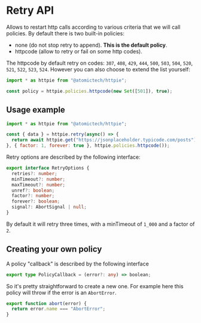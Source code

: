 # Retry API

Allows to restart http calls according to various criteria that we will call policies. By default there is two built-in policies:
- none (do not stop retry to append). **This is the default policy**.
- httpcode (allow to retry or fail on some http codes).

The httpcode by default retry on codes: `307`, `408`, `429`, `444`, `500`, `503`, `504`, `520`, `521`, `522`, `523`, `524`. However you can also choose to extend the list yourself:

```js
import * as httpie from "@atomictech/httpie";

const policy = httpie.policies.httpcode(new Set([501]), true);
```

## Usage example

```js
import * as httpie from "@atomictech/httpie";

const { data } = httpie.retry(async() => {
  return await httpie.get("https://jsonplaceholder.typicode.com/posts");
}, { factor: 1, forever: true }, httpie.policies.httpcode());
```

Retry options are described by the following interface:
```ts
export interface RetryOptions {
  retries?: number;
  minTimeout?: number;
  maxTimeout?: number;
  unref?: boolean;
  factor?: number;
  forever?: boolean;
  signal?: AbortSignal | null;
}
```

By default it will retry three times, with a minTimeout of `1_000` and a factor of `2`.

## Creating your own policy

A policy "callback" is described by the following interface
```ts
export type PolicyCallback = (error?: any) => boolean;
```

So it's pretty straightforward to create a new one. For example here this policy will throw if the error is an `AbortError`.

```js
export function abort(error) {
  return error.name === "AbortError";
}
```
